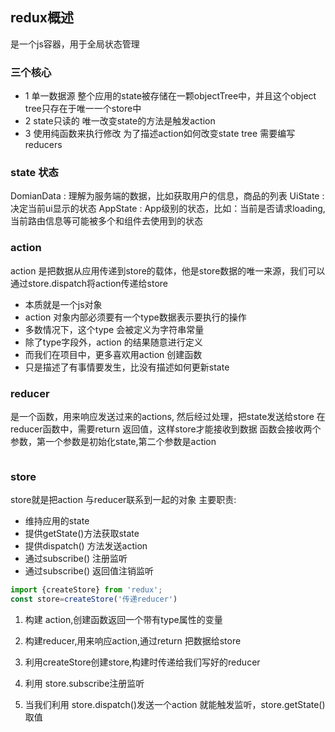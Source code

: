 ## redux概述
是一个js容器，用于全局状态管理
### 三个核心
* 1 单一数据源
整个应用的state被存储在一颗objectTree中，并且这个object tree只存在于唯一一个store中
 * 2 state只读的
 唯一改变state的方法是触发action
 * 3 使用纯函数来执行修改
 为了描述action如何改变state tree 需要编写reducers

### state 状态
DomianData : 理解为服务端的数据，比如获取用户的信息，商品的列表
UiState : 决定当前ui显示的状态
AppState : App级别的状态，比如：当前是否请求loading,当前路由信息等可能被多个和组件去使用到的状态

### action
action 是把数据从应用传递到store的载体，他是store数据的唯一来源，我们可以通过store.dispatch将action传递给store

* 本质就是一个js对象
* action 对象内部必须要有一个type数据表示要执行的操作
* 多数情况下，这个type 会被定义为字符串常量
* 除了type字段外，action 的结果随意进行定义
* 而我们在项目中，更多喜欢用action 创建函数
* 只是描述了有事情要发生，比没有描述如何更新state

### reducer
是一个函数，用来响应发送过来的actions, 然后经过处理，把state发送给store
在reducer函数中，需要return 返回值，这样store才能接收到数据
函数会接收两个参数，第一个参数是初始化state,第二个参数是action

```javascript

```

### store
store就是把action 与reducer联系到一起的对象
主要职责:
* 维持应用的state
* 提供getState()方法获取state
* 提供dispatch() 方法发送action
* 通过subscribe() 注册监听
* 通过subscribe() 返回值注销监听

```javascript
import {createStore} from 'redux';
const store=createStore('传递reducer')
```
1. 构建 action,创建函数返回一个带有type属性的变量

2. 构建reducer,用来响应action,通过return 把数据给store

3. 利用createStore创建store,构建时传递给我们写好的reducer

4. 利用 store.subscribe注册监听

5. 当我们利用 store.dispatch()发送一个action 就能触发监听，store.getState() 取值
